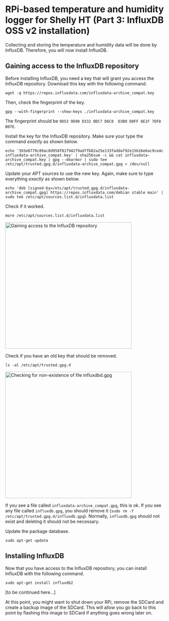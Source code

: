 # RPi-based temperature and humidity logger for Shelly HT (Part 3: InfluxDB OSS v2 installation)

Collecting and storing the temperature and humidity data will be done by InfluxDB. Therefore, you will now install InfluxDB.

## Gaining access to the InfluxDB repository

Before installing InfluxDB, you need a key that will grant you access the InfluxDB repository. Download this key with the following command.

`wget -q https://repos.influxdata.com/influxdata-archive_compat.key`

Then, check the fingerprint of the key.

`gpg --with-fingerprint --show-keys ./influxdata-archive_compat.key`

The fingerprint should be `9D53 9D90 D332 8DC7 D6C8  D3B9 D8FF 8E1F 7DF8 B07E`.

Install the key for the InfluxDB repository. Make sure your type the command _exactly_ as shown below.

`echo '393e8779c89ac8d958f81f942f9ad7fb82a25e133faddaf92e15b16e6ac9ce4c influxdata-archive_compat.key' | sha256sum -c && cat influxdata-archive_compat.key | gpg --dearmor | sudo tee /etc/apt/trusted.gpg.d/influxdata-archive_compat.gpg > /dev/null`

Update your APT sources to use the new key. Again, make sure to type everything _exactly_ as shown below.

`echo 'deb [signed-by=/etc/apt/trusted.gpg.d/influxdata-archive_compat.gpg] https://repos.influxdata.com/debian stable main' | sudo tee /etc/apt/sources.list.d/influxdata.list`

Check if it worked.

`more /etc/apt/sources.list.d/influxdata.list`

<img src="/docs/assets/img/ht_logger/Screenshot%202025-03-09%20215121" alt="Gaining access to the InfluxDB repository" width="400"/>

Check if you have an old key that should be removed.

`ls -al /etc/apt/trusted.gpg.d`

<img src="/docs/assets/img/ht_logger/Screenshot%202025-03-09%20220029" alt="Checking for non-existence of file influxdbd.gpg" width="400"/>

If you see a file called `influxdata-archive_compat.gpg`, this is ok. If you see any file called `influxdb.gpg`, you should remove it (`sudo rm -f /etc/apt/trusted.gpg.d/influxdb.gpg`). Normally, `influxdb.gpg` should not exist and deleting it should not be necessary.

Update the package database.

`sudo apt-get update`


## Installing InfluxDB

Now that you have access to the InfluxDB repository, you can install InfluxDB with the following command.

`sudo apt-get install influxdb2`


[to be continued here...]

At this point, you might want to shut down your RPi, remove the SDCard and create a backup image of the SDCard. This will allow you go back to this point by flashing this image to SDCard if anything goes wrong later on.
